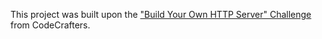 This project was built upon the ["Build Your Own HTTP Server" Challenge](https://app.codecrafters.io/courses/http-server/overview) from CodeCrafters.

